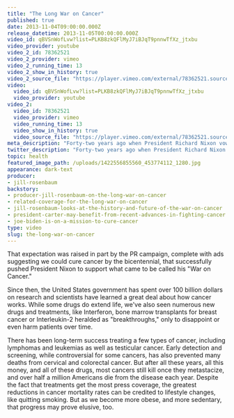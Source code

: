 ```yaml
---
title: "The Long War on Cancer"
published: true
date: 2013-11-04T09:00:00.000Z
release_datetime: 2013-11-05T00:00:00.000Z
video_id: qBVSnWofLvw?list=PLKB8zkQFlMyJ7iBJqT9pnnwTfXz_jtxbu
video_provider: youtube
video_2_id: 78362521
video_2_provider: vimeo
video_2_running_time: 13
video_2_show_in_history: true
video_2_source_file: "https://player.vimeo.com/external/78362521.source.mov?s=53af4c249ab4d1908187bc760fa57843&profile_id=0&download=1"
video:
  video_id: qBVSnWofLvw?list=PLKB8zkQFlMyJ7iBJqT9pnnwTfXz_jtxbu
  video_provider: youtube
video_2:
  video_id: 78362521
  video_provider: vimeo
  video_running_time: 13
  video_show_in_history: true
  video_source_file: "https://player.vimeo.com/external/78362521.source.mov?s=53af4c249ab4d1908187bc760fa57843&profile_id=0&download=1"
meta_description: "Forty-two years ago when President Richard Nixon vowed to make curing cancer a national crusade, many anticipated quick results. "
twitter_description: "Forty-two years ago when President Richard Nixon vowed to make curing cancer a national crusade, many anticipated quick results. "
topic: health
featured_image_path: /uploads/1422556855560_453774112_1280.jpg
appearance: dark-text
producer:
- jill-rosenbaum
backstory:
- producer-jill-rosenbaum-on-the-long-war-on-cancer
- related-coverage-for-the-long-war-on-cancer
- jill-rosenbaum-looks-at-the-history-and-future-of-the-war-on-cancer
- president-carter-may-benefit-from-recent-advances-in-fighting-cancer
- joe-biden-is-on-a-mission-to-cure-cancer
type: video
slug: the-long-war-on-cancer
---
```


That expectation was raised in part by the PR campaign, complete with ads suggesting we could cure cancer by the bicentennial, that successfully pushed President Nixon to support what came to be called his "War on Cancer."

Since then, the United States government has spent over 100 billion dollars on research and scientists have learned a great deal about how cancer works. While some drugs do extend life, we've also seen numerous new drugs and treatments, like Interferon, bone marrow transplants for breast cancer or Interleukin-2 heralded as "breakthroughs," only to disappoint or even harm patients over time.

There has been long-term success treating a few types of cancer, including lymphomas and leukemias as well as testicular cancer. Early detection and screening, while controversial for some cancers, has also prevented many deaths from cervical and colorectal cancer. But after all these years, all this money, and all of these drugs, most cancers still kill once they metastacize, and over half a million Americans die from the disease each year. Despite the fact that treatments get the most press coverage, the greatest reductions in cancer mortality rates can be credited to lifestyle changes, like quitting smoking. But as we become more obese, and more sedentary, that progress may prove elusive, too.

